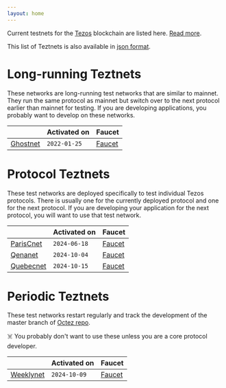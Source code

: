 ```yaml
---
layout: home
---
```


Current testnets for the [Tezos](https://tezos.com) blockchain are listed here. [Read more](about/).

This list of Teztnets is also available in [json format](https://teztnets.com/teztnets.json).

# Long-running Teztnets

These networks are long-running test networks that are similar to mainnet. They run the same protocol as mainnet but switch over to the next protocol earlier than mainnet for testing. If you are developing applications, you probably want to develop on these networks.

| | Activated on | Faucet |
|-------|---------------------|--|
| [Ghostnet](/ghostnet-about) | `2022-01-25` | [Faucet](https://faucet.ghostnet.teztnets.com) |



# Protocol Teztnets

These test networks are deployed specifically to test individual Tezos protocols. There is usually one for the currently deployed protocol and one for the next protocol. If you are developing your application for the next protocol, you will want to use that test network.

| | Activated on | Faucet |
|-------|---------------------|--|
| [ParisCnet](/pariscnet-about) | `2024-06-18` | [Faucet](https://faucet.pariscnet.teztnets.com) |
| [Qenanet](/qenanet-about) | `2024-10-04` | [Faucet](https://faucet.qenanet.teztnets.com) |
| [Quebecnet](/quebecnet-about) | `2024-10-15` | [Faucet](https://faucet.quebecnet.teztnets.com) |



# Periodic Teztnets

These test networks restart regularly and track the development of the master branch of [Octez repo](https://gitlab.com/tezos/tezos/).
 
☠️ You probably don't want to use these unless you are a core protocol developer.

| | Activated on | Faucet |
|-------|---------------------|--|
| [Weeklynet](/weeklynet-about) | `2024-10-09` | [Faucet](https://faucet.weeklynet-2024-10-09.teztnets.com) |



